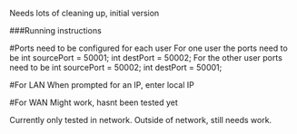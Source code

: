 Needs lots of cleaning up, initial version

###Running instructions

#Ports need to be configured for each user
For one user the ports need to be 
        int sourcePort = 50001;
        int destPort = 50002;
For the other user ports need to be
        int sourcePort = 50002;
        int destPort = 50001;

#For LAN
When prompted for an IP, enter local IP

#For WAN
Might work, hasnt been tested yet


Currently only tested in network. Outside of network, still needs work. 
